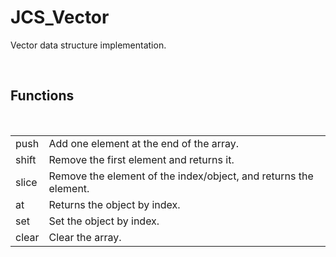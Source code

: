 <div id="content-header">
  <h1>JCS_Vector</h1>
</div>

<p>
  Vector data structure implementation.
</p>


<br/>
<h2>Functions</h2>
<br/>

<table>
  <tr>
    <td>push</td>
    <td>Add one element at the end of the array.</td>
  </tr>
  <tr>
    <td>shift</td>
    <td>Remove the first element and returns it.</td>
  </tr>
  <tr>
    <td>slice</td>
    <td>Remove the element of the index/object, and returns the element.</td>
  </tr>
  <tr>
    <td>at</td>
    <td>Returns the object by index.</td>
  </tr>
  <tr>
    <td>set</td>
    <td>Set the object by index.</td>
  </tr>
  <tr>
    <td>clear</td>
    <td>Clear the array.</td>
  </tr>
</table>

